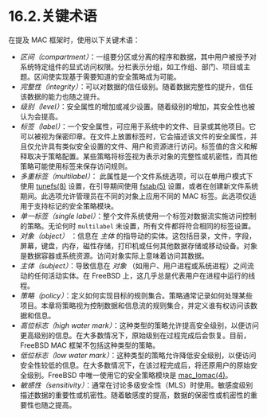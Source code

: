 # 16.2.关键术语

在提及 MAC 框架时，使用以下关键术语：

* _区间（compartment）_：一组要分区或分离的程序和数据，其中用户被授予对系统特定组件的显式访问权限。分栏表示分组，如工作组、部门、项目或主题。区间使实现基于需要知道的安全策略成为可能。
* _完整性（integrity）_：可以对数据的信任级别。随着数据完整性的提升，信任该数据的能力也随之提升。
* _级别（level）_：安全属性的增加或减少设置。随着级别的增加，其安全性也被认为会提高。
* _标签（label）_：一个安全属性，可应用于系统中的文件、目录或其他项目。它可以被视为保密印章。在文件上放置标签时，它会描述该文件的安全属性，并且仅允许具有类似安全设置的文件、用户和资源进行访问。标签值的含义和解释取决于策略配置。某些策略将标签视为表示对象的完整性或机密性，而其他策略可能使用标签来保存访问规则。
* _多重标签（multilabel）_： 此属性是一个文件系统选项，可以在单用户模式下使用 [tunefs(8)](https://www.freebsd.org/cgi/man.cgi?query=tunefs\&sektion=8\&format=html) 设置，在引导期间使用 [fstab(5)](https://www.freebsd.org/cgi/man.cgi?query=fstab\&sektion=5\&format=html) 设置，或者在创建新文件系统期间。此选项允许管理员在不同的对象上应用不同的 MAC 标签。此选项仅适用于支持标记的安全策略模块。
* _单一标签（single label）_：整个文件系统使用一个标签对数据流实施访问控制的策略。无论何时 `multilabel` 未设置，所有文件都将符合相同的标签设置。
* _对象（object）_ ：信息在 _主体_ 的指导动的实体。这包括目录，文件，字段，屏幕，键盘，内存，磁性存储，打印机或任何其他数据存储或移动设备。对象是数据容器或系统资源。访问对象实际上意味着访问其数据。
* _主体（subject）_：导致信息在 _对象_ （如用户、用户进程或系统进程）之间流动的任何活动实体。在 FreeBSD 上，这几乎总是代表用户在进程中运行的线程。
* _策略（policy）_：定义如何实现目标的规则集合。策略通常记录如何处理某些项目。本章将策略视为控制数据和信息流的规则集合，并定义谁有权访问该数据和信息。
* _高位标志（high water mark）_：这种类型的策略允许提高安全级别，以便访问更高级别的信息。在大多数情况下，原始级别在过程完成后会恢复。目前，FreeBSD MAC 框架不包括这种类型的策略。
* _低位标志（low water mark）_：这种类型的策略允许降低安全级别，以便访问安全性较低的信息。在大多数情况下，在该过程完成后，将还原用户的原始安全级别。FreeBSD 中唯一使用它的安全策略模块是 [mac\_lomac(4)](https://www.freebsd.org/cgi/man.cgi?query=mac\_lomac\&sektion=4\&format=html)。
* _敏感性（sensitivity）_：通常在讨论多级安全性（MLS）时使用。敏感度级别描述数据的重要性或机密性。随着敏感度的提高，数据的保密性或机密性的重要性也随之提高。
